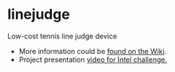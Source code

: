 # linejudge
Low-cost tennis line judge device

* More information could be <a href="https://github.com/andreynech/linejudge/wiki">found on the Wiki</a>.
* Project presentation <a href="https://www.youtube.com/watch?v=Da88kq4Aqbo">video for Intel challenge.</a>
